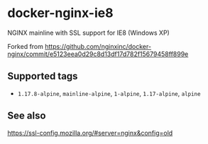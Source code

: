 # docker-nginx-ie8

NGINX mainline with SSL support for IE8  (Windows XP)

Forked from https://github.com/nginxinc/docker-nginx/commit/e5123eea0d29c8d13df17d782f15679458ff899e

## Supported tags

-	`1.17.8-alpine`, `mainline-alpine`, `1-alpine`, `1.17-alpine`, `alpine`

## See also

https://ssl-config.mozilla.org/#server=nginx&config=old
